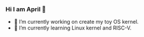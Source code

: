### Hi I am April 👋

- 🔭 I’m currently working on create my toy OS kernel.
- 🌱 I’m currently learning Linux kernel and RISC-V.
<!--
**hehellooedas/hehellooedas** is a ✨ _special_ ✨ repository because its `README.md` (this file) appears on your GitHub profile.

Here are some ideas to get you started:


- 👯 I’m looking to collaborate on ...
- 🤔 I’m looking for help with ...
- 💬 Ask me about ...
- 📫 How to reach me: ...
- 😄 Pronouns: ...
- ⚡ Fun fact: ...
-->


